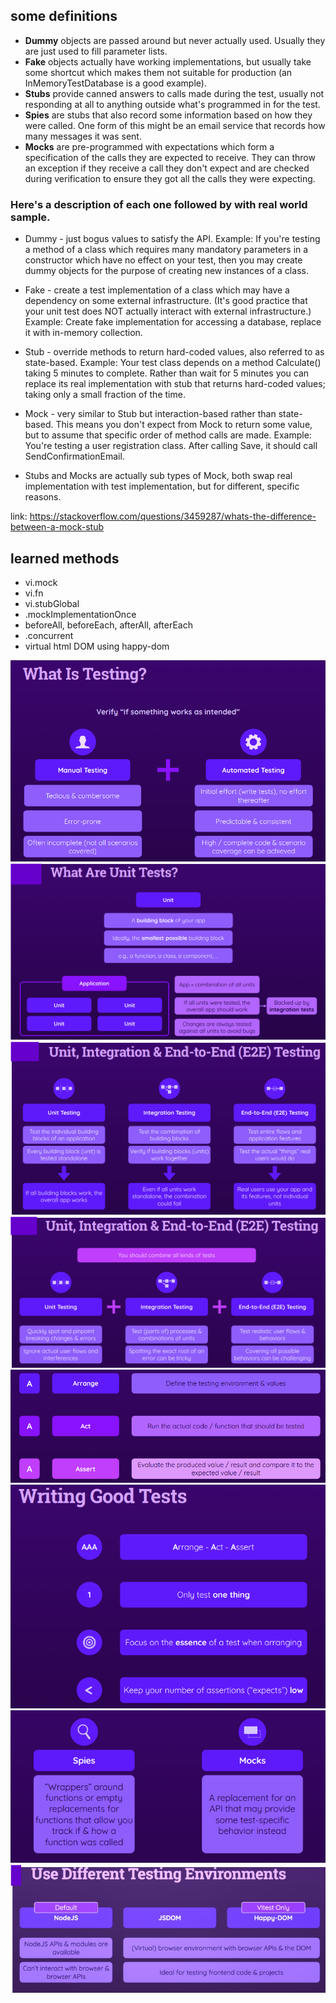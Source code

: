 ## some definitions

- **Dummy** objects are passed around but never actually used. Usually they are just used to fill parameter lists.
- **Fake** objects actually have working implementations, but usually take some shortcut which makes them not suitable for production (an InMemoryTestDatabase is a good example).
- **Stubs** provide canned answers to calls made during the test, usually not responding at all to anything outside what's programmed in for the test.
- **Spies** are stubs that also record some information based on how they were called. One form of this might be an email service that records how many messages it was sent.
- **Mocks** are pre-programmed with expectations which form a specification of the calls they are expected to receive. They can throw an exception if they receive a call they don't expect and are checked during verification to ensure they got all the calls they were expecting.

### Here's a description of each one followed by with real world sample.

- Dummy - just bogus values to satisfy the API.
Example: If you're testing a method of a class which requires many mandatory parameters in a constructor which have no effect on your test, then you may create dummy objects for the purpose of creating new instances of a class.

- Fake - create a test implementation of a class which may have a dependency on some external infrastructure. (It's good practice that your unit test does NOT actually interact with external infrastructure.)
Example: Create fake implementation for accessing a database, replace it with in-memory collection.

- Stub - override methods to return hard-coded values, also referred to as state-based.
Example: Your test class depends on a method Calculate() taking 5 minutes to complete. Rather than wait for 5 minutes you can replace its real implementation with stub that returns hard-coded values; taking only a small fraction of the time.

- Mock - very similar to Stub but interaction-based rather than state-based. This means you don't expect from Mock to return some value, but to assume that specific order of method calls are made.
Example: You're testing a user registration class. After calling Save, it should call SendConfirmationEmail.

- Stubs and Mocks are actually sub types of Mock, both swap real implementation with test implementation, but for different, specific reasons.

link: https://stackoverflow.com/questions/3459287/whats-the-difference-between-a-mock-stub

## learned methods
- vi.mock
- vi.fn
- vi.stubGlobal
- .mockImplementationOnce
- beforeAll,
  beforeEach,
  afterAll,
  afterEach
- .concurrent
- virtual html DOM using happy-dom


<img src="./images/image-1.png"/>

<img src="./images/image-2.png"/>

<img src="./images/image-3.png"/>

<img src="./images/image-4.png"/>

<img src="./images/image-5.png"/>

<img src="./images/image-6.png"/>

<img src="./images/image-7.png"/>

<img src="./images/image-8.png"/>
